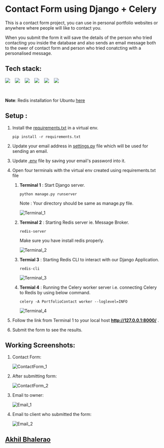 # Contact Form using Django + Celery

This is a contact form project, you can use in personal portfolio websites or anywhere where people will like to contact you.

When you submit the form it will save the details of the person who tried contacting you inside the database and also sends an email message both to the ower of contact form and person who tried conatcting with a personalised message.

## Tech stack:
<p align="left">
  <img src="https://img.shields.io/badge/django-092E20.svg?&style=for-the-badge&logo=django&logoColor=white" />&nbsp;&nbsp;&nbsp;
  <img src="https://img.shields.io/badge/python-4B8BBE.svg?&style=for-the-badge&logo=python&logoColor=white" />&nbsp;&nbsp;&nbsp;
  <img src="https://img.shields.io/badge/celery-9DCE5C.svg?&style=for-the-badge&logo=celery&logoColor=white" />&nbsp;&nbsp;&nbsp;
  <img src="https://img.shields.io/badge/redis-%23B92B27.svg?&style=for-the-badge&logo=redis&logoColor=white" />&nbsp;&nbsp;&nbsp;
  <img src="https://img.shields.io/badge/bootstrap-563d7c.svg?&style=for-the-badge&logo=bootstrap&logoColor=white" />&nbsp;&nbsp;&nbsp;
  <img src="https://img.shields.io/badge/gmail-D14836.svg?&style=for-the-badge&logo=gmail&logoColor=white" />&nbsp;&nbsp;&nbsp;
</p>

</br>

**Note**: Redis installation for Ubuntu [here](https://redis.io/topics/quickstart)


## Setup :
1. Install the [requirements.txt](./requirements.txt) in a virtual env.
   ```
   pip install -r requirements.txt
   ```

2. Update your email address in [settings.py](./PortfolioContact/settings.py) file which will be used for sending an email.

3. Update [.env](./PortfolioContact/settings.py) file by saving your email's password into it.

4. Open four terminals with the virtual env created using requirements.txt file 
    
    1. **Terminal 1** : Start Django server.
        ``` 
        python manage.py runserver
        ```
        Note : Your directory should be same as manage.py file. 

        ![Terminal_1](https://iili.io/oxsFQn.md.png)


    2. **Terminal 2** : Starting Redis server ie. Message Broker.
        ```
        redis-server
        ```
        Make sure you have install redis properly.

        ![Terminal_2](https://iili.io/oxsj6J.md.png)
    
    3. **Termial 3** : Starting Redis CLI to interact with our Django Application.
        ```
        redis-cli
        ``` 
        ![Terminal_3](https://iili.io/oxsOaR.md.png)
    
    4. **Termial 4** : Running the Celery worker server i.e. connecting Celery to Redis by using below command. 
        ```
        celery -A PortfolioContact worker --loglevel=INFO
        ```
        ![Terminal_4](https://iili.io/oxsevp.md.png)


5. Follow the link from Terminal 1 to your local host **http://127.0.0.1:8000/** .

6. Submit the form to see the results.


## Working Screenshots:

1. Contact Form:
    
    ![ContactForm_1](https://iili.io/oxPkKv.md.png)


2. After submitting form:

    ![ContactForm_2](https://iili.io/oxPOiJ.md.png)

3. Email to owner:

    ![Email_1](https://iili.io/oxP8Sp.md.png)


4. Email to client who submitted the form:

    ![Email_2](https://iili.io/oxPiVs.md.png)


## [Akhil Bhalerao](https://github.com/iamakkkhil)
